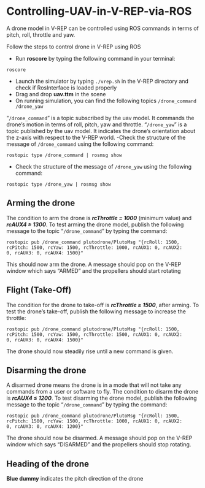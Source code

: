 # Controlling-UAV-in-V-REP-via-ROS
A drone model in V-REP can be controlled using ROS commands in terms of pitch, roll, throttle and yaw.

Follow the steps to control drone in V-REP using ROS
- Run **roscore** by typing the following command in your terminal:
```
roscore
```
- Launch the simulator by typing ```./vrep.sh``` in the V-REP directory and check if RosInterface is loaded properly
- Drag and drop **uav.ttm** in the scene
- On running simulation, you can find the following topics 
```/drone_command /drone_yaw```

“```/drone_command```” is a topic subscribed by the uav model. It commands the drone’s motion in terms of roll, pitch, yaw and throttle.
“```/drone_yaw```” is a topic published by the uav model. It indicates the drone’s orientation about the z-axis with respect to the V-REP world.
-Check the structure of the message of ```/drone_command``` using the following command:
```
rostopic type /drone_command | rosmsg show
```
- Check the structure of the message of ```/drone_yaw``` using the following command:
```
rostopic type /drone_yaw | rosmsg show
```


## Arming the drone

The condition to arm the drone is ***rcThrottle = 1000*** (minimum value) and ***rcAUX4 ≥ 1300***. To test arming the drone model, publish the following message to the topic “```/drone_command```” by typing the command:
```
rostopic pub /drone_command plutodrone/PlutoMsg "{rcRoll: 1500,
rcPitch: 1500, rcYaw: 1500, rcThrottle: 1000, rcAUX1: 0, rcAUX2:
0, rcAUX3: 0, rcAUX4: 1500}"
```
This should now arm the drone. A message should pop on the V-REP window which says “ARMED” and the propellers should start rotating


## Flight (Take-Off)

The condition for the drone to take-off is ***rcThrottle ≥ 1500***, after arming. To test the drone’s take-off, publish the following message to increase the throttle:
```
rostopic pub /drone_command plutodrone/PlutoMsg "{rcRoll: 1500,
rcPitch: 1500, rcYaw: 1500, rcThrottle: 1500, rcAUX1: 0, rcAUX2:
0, rcAUX3: 0, rcAUX4: 1500}"
```
The drone should now steadily rise until a new command is given.

## Disarming the drone

A disarmed drone means the drone is in a mode that will not take any commands from a user or software to fly.
The condition to disarm the drone is ***rcAUX4 ≤ 1200***. To test disarming the drone model, publish the following
message to the topic “```/drone_command```” by typing the command:
```
rostopic pub /drone_command plutodrone/PlutoMsg "{rcRoll: 1500,
rcPitch: 1500, rcYaw: 1500, rcThrottle: 1000, rcAUX1: 0, rcAUX2:
0, rcAUX3: 0, rcAUX4: 1200}"
```
The drone should now be disarmed. A message should pop on the V-REP window which says “DISARMED” and the propellers should stop rotating.

## Heading of the drone
**Blue dummy** indicates the pitch direction of the drone
